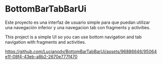 # BottomBarTabBarUi

 Este proyecto es una interfaz de usuario simple para que puedan utilizar una navegación inferior y una navegacion tab con fragments y activities.

 This project is a simple UI so you can use bottom navigation and tab navigation with fragments and activities.



https://github.com/Lucianodv/BottomBarTabBarUi/assets/96886646/95064e1f-08f4-43eb-a8b2-2670e777f470

